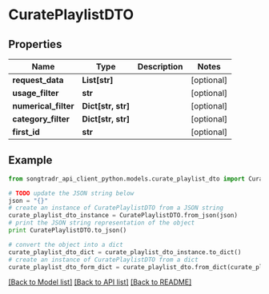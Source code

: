 # CuratePlaylistDTO


## Properties

Name | Type | Description | Notes
------------ | ------------- | ------------- | -------------
**request_data** | **List[str]** |  | [optional] 
**usage_filter** | **str** |  | [optional] 
**numerical_filter** | **Dict[str, str]** |  | [optional] 
**category_filter** | **Dict[str, str]** |  | [optional] 
**first_id** | **str** |  | [optional] 

## Example

```python
from songtradr_api_client_python.models.curate_playlist_dto import CuratePlaylistDTO

# TODO update the JSON string below
json = "{}"
# create an instance of CuratePlaylistDTO from a JSON string
curate_playlist_dto_instance = CuratePlaylistDTO.from_json(json)
# print the JSON string representation of the object
print CuratePlaylistDTO.to_json()

# convert the object into a dict
curate_playlist_dto_dict = curate_playlist_dto_instance.to_dict()
# create an instance of CuratePlaylistDTO from a dict
curate_playlist_dto_form_dict = curate_playlist_dto.from_dict(curate_playlist_dto_dict)
```
[[Back to Model list]](../README.md#documentation-for-models) [[Back to API list]](../README.md#documentation-for-api-endpoints) [[Back to README]](../README.md)


